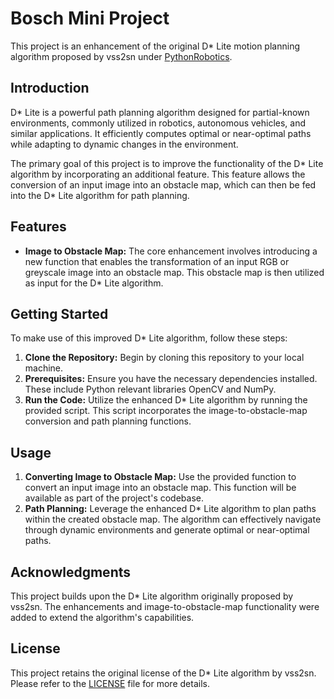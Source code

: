 # Bosch Mini Project

This project is an enhancement of the original D* Lite motion planning algorithm proposed by vss2sn under [PythonRobotics](https://github.com/AtsushiSakai/PythonRobotics/blob/master/PathPlanning/DStarLite/d_star_lite.py).

## Introduction

D* Lite is a powerful path planning algorithm designed for partial-known environments, commonly utilized in robotics, autonomous vehicles, and similar applications. It efficiently computes optimal or near-optimal paths while adapting to dynamic changes in the environment.

The primary goal of this project is to improve the functionality of the D* Lite algorithm by incorporating an additional feature. This feature allows the conversion of an input image into an obstacle map, which can then be fed into the D* Lite algorithm for path planning.

## Features

- **Image to Obstacle Map:** The core enhancement involves introducing a new function that enables the transformation of an input RGB or greyscale image into an obstacle map. This obstacle map is then utilized as input for the D* Lite algorithm.

## Getting Started

To make use of this improved D* Lite algorithm, follow these steps:

1. **Clone the Repository:** Begin by cloning this repository to your local machine.
2. **Prerequisites:** Ensure you have the necessary dependencies installed. These include Python relevant libraries OpenCV and NumPy.
3. **Run the Code:** Utilize the enhanced D* Lite algorithm by running the provided script. This script incorporates the image-to-obstacle-map conversion and path planning functions.

## Usage

1. **Converting Image to Obstacle Map:** Use the provided function to convert an input image into an obstacle map. This function will be available as part of the project's codebase.
2. **Path Planning:** Leverage the enhanced D* Lite algorithm to plan paths within the created obstacle map. The algorithm can effectively navigate through dynamic environments and generate optimal or near-optimal paths.

## Acknowledgments

This project builds upon the D* Lite algorithm originally proposed by vss2sn. The enhancements and image-to-obstacle-map functionality were added to extend the algorithm's capabilities.

## License

This project retains the original license of the D* Lite algorithm by vss2sn. Please refer to the [LICENSE](https://chat.openai.com/LICENSE) file for more details.

